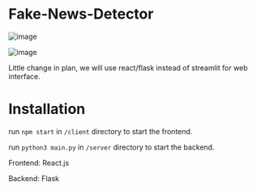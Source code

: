 # Fake-News-Detector

![image](https://user-images.githubusercontent.com/75296055/156774010-b9f37e29-fffc-4191-9702-b44768d95491.png)

![image](https://user-images.githubusercontent.com/75296055/154293932-c0717e07-9783-4fab-bed6-68a45a4a2851.png)

Little change in plan, we will use react/flask instead of streamlit for web interface.

# Installation

run `npm start` in `/client` directory to start the frontend.

run `python3 main.py` in `/server` directory to start the backend.

Frontend: React.js

Backend: Flask
